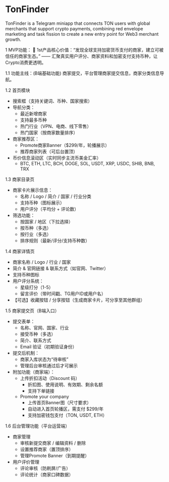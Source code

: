 # TonFinder
TonFinder is a Telegram miniapp that connects TON users with global merchants that support crypto payments, combining red envelope marketing and task fission to create a new entry point for Web3 merchant growth.





1 MVP功能：
🎯 1st产品核心价值：“发现全球支持加密货币支付的商家，建立可被信任的商家生态。”
 —— 汇聚真实用户评分、商家资料和加密支付支持币种，让Crypto消费更透明。

1.1 功能主线：(B端基础功能)
商家提交，平台管理商家提交信息，商家分类信息导航。

1.2 首页模块
- 搜索框（支持关键词、币种、国家搜索）
- 导航分类：
  - 最近新增商家
  - 支持最多币种
  - 热门行业（VPN、电商、线下零售）
  - 热门国家（按商家数量排序）
- 商家推荐区：
  - Promote商家Banner（$299/年，轮播展示）
  - 推荐商家列表（可后台置顶）
- 币价信息滚动区（实时同步主流币美金汇率）
  - BTC, ETH, LTC, BCH, DOGE, SOL, USDT, XRP, USDC, SHIB, BNB, TRX

1.3 商家目录页
- 商家卡片展示信息：
  - 名称 / Logo / 简介 / 国家 / 行业分类
  - 支持币种（图标展示）
  - 用户评分（平均分 + 评论数）
- 筛选功能：
  - 按国家 / 地区（下拉选择）
  - 按币种（多选）
  - 按行业（多选）
  - 排序规则（最新/评分/支持币种数）

1.4 商家详情页
- 商家名称 / Logo / 行业 / 国家
- 简介 & 官网链接 & 联系方式（如官网、Twitter）
- 支持币种图标
- 用户评分系统：
  - 星级打分（1-5）
  - 留言评价（带时间戳、TG用户ID或用户名）
- 【可选】收藏按钮 / 分享按钮（生成商家卡片，可分享至其他群组）

1.5 商家提交页（B端入口）
- 提交表单：
  - 名称、官网、国家、行业
  - 接受币种（多选）
  - 简介、联系方式
  - Email 验证（初期验证身份）
- 提交后机制：
  - 商家入库状态为“待审核”
  - 管理后台审核通过后才可展示
- 附加功能（商家端）：
  - 上传折扣活动（Discount 码）
    - 折扣图、使用说明、有效期、剩余名额
    - 支持下单链接
  - Promote your company
    - 上传首页Banner图（尺寸要求）
    - 自动进入首页轮播区，需支付 $299/年
    - 支持加密钱包支付（TON, USDT, ETH）
  
1.6 后台管理功能（平台运营端）
- 商家管理
  - 审核新提交商家 / 编辑资料 / 删除
  - 设置推荐商家（置顶排序）
  - 管理Promote Banner（到期提醒）
- 用户评价管理
  - 评论审核（防刷屏/广告）
  - 评论统计（商家口碑数据）

